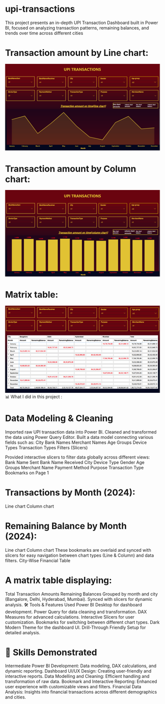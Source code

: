 # upi-transactions
This project presents an in-depth UPI Transaction Dashboard built in Power BI, focused on analyzing transaction patterns, remaining balances, and trends over time across different cities
# Transaction amount by Line chart:
![image alt](
https://github.com/poojithkumar29/upi-transactions/blob/b272bda34da077c42f67e7d516b2e635208ea5d8/Transaction%20amount%20by%20line%20chart.png)
# Transaction amount by Column chart:
![image alt](https://github.com/poojithkumar29/upi-transactions/blob/68efc0e8ff6f2646f278355b2538027ed2ec8e4a/Transaction%20amount%20by%20Column%20chart.png)
# Matrix table:
![image alt](https://github.com/poojithkumar29/upi-transactions/blob/7bdb61b455c13eb3b6dc6d3af361858d2b13beb3/Matrix%20table.png)
📊 What I did in this project :
 # Data Modeling & Cleaning

Imported raw UPI transaction data into Power BI.
Cleaned and transformed the data using Power Query Editor.
Built a data model connecting various fields such as:
City
Bank Names
Merchant Names
Age Groups
Device Types
Transaction Types
Filters (Slicers)

Provided interactive slicers to filter data globally across different views:
Bank Name Sent
Bank Name Received
City
Device Type
Gender
Age Groups
Merchant Name
Payment Method
Purpose
Transaction Type
Bookmarks on Page 1

 # Transactions by Month (2024):
Line chart
Column chart
 # Remaining Balance by Month (2024):
Line chart
Column chart
These bookmarks are overlaid and synced with slicers for easy navigation between chart types (Line & Column) and data filters.
City-Wise Financial Table

# A matrix table displaying:
Total Transaction Amounts
Remaining Balances
Grouped by month and city (Bangalore, Delhi, Hyderabad, Mumbai).
Synced with slicers for dynamic analysis.
🛠 Tools & Features Used
Power BI Desktop for dashboard development.
Power Query for data cleaning and transformation.
DAX Measures for advanced calculations.
Interactive Slicers for user customization.
Bookmarks for switching between different chart types.
Dark Modern Theme for the dashboard UI.
Drill-Through Friendly Setup for detailed analysis.
# 💼 Skills Demonstrated
Intermediate Power BI Development: Data modeling, DAX calculations, and dynamic reporting.
Dashboard UI/UX Design: Creating user-friendly and interactive reports.
Data Modelling and Cleaning: Efficient handling and transformation of raw data.
Bookmark and Interactive Reporting: Enhanced user experience with customizable views and filters.
Financial Data Analysis: Insights into financial transactions across different demographics and cities.



